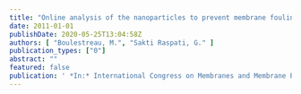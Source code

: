 ```yaml
---
title: "Online analysis of the nanoparticles to prevent membrane fouling by a secondary effluent"
date: 2011-01-01
publishDate: 2020-05-25T13:04:58Z
authors: [ "Boulestreau, M.", "Sakti Raspati, G." ]
publication_types: ["0"]
abstract: ""
featured: false
publication: ' *In:* International Congress on Membranes and Membrane Processes. Amsterdam. 23.07.- 29.07. 2011'
---
```



